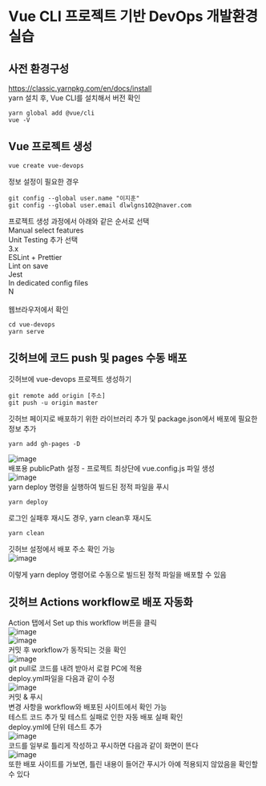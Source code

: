 # Vue CLI 프로젝트 기반 DevOps 개발환경 실습

## 사전 환경구성
https://classic.yarnpkg.com/en/docs/install <br>
yarn 설치 후, Vue CLI를 설치해서 버전 확인 <br>
```
yarn global add @vue/cli 
vue -V
```

## Vue 프로젝트 생성
```
vue create vue-devops
```
정보 설정이 필요한 경우<br>
```
git config --global user.name "이지훈"
git config --global user.email dlwlgns102@naver.com
```
프로젝트 생성 과정에서 아래와 같은 순서로 선택<br>
Manual select features<br>
Unit Testing 추가 선택<br>
3.x<br>
ESLint + Prettier<br>
Lint on save<br>
Jest<br>
In dedicated config files<br>
N<br><br>
웹브라우저에서 확인<br>
```
cd vue-devops
yarn serve
```


## 깃허브에 코드 push 및 pages 수동 배포
깃허브에 vue-devops 프로젝트 생성하기<br>
```
git remote add origin [주소]
git push -u origin master
```
깃허브 페이지로 배포하기 위한 라이브러리 추가 및 package.json에서 배포에 필요한 정보 추가<br>
```
yarn add gh-pages -D
```
![image](https://user-images.githubusercontent.com/50227342/123760097-7e29ed80-d8fb-11eb-827f-71bd3fe5cd4b.png) <br>
배포용 publicPath 설정 - 프로젝트 최상단에 vue.config.js 파일 생성<br>
![image](https://user-images.githubusercontent.com/50227342/123760135-85e99200-d8fb-11eb-8675-40b9f86f4d55.png) <br>
yarn deploy 명령을 실행하여 빌드된 정적 파일을 푸시<br>
```
yarn deploy
```
로그인 실패후 재시도 경우, yarn clean후 재시도
```
yarn clean
```
깃허브 설정에서 배포 주소 확인 가능<br>
![image](https://user-images.githubusercontent.com/50227342/123760166-8da93680-d8fb-11eb-9ba9-77245bed88b6.png)<br>

이렇게 yarn deploy 명령어로 수동으로 빌드된 정적 파일을 배포할 수 있음<br>

## 깃허브 Actions workflow로 배포 자동화
Action 탭에서 Set up this workflow 버튼을 클릭<br>
![image](https://user-images.githubusercontent.com/50227342/123760184-93068100-d8fb-11eb-94d2-73714560b061.png)<br>
![image](https://user-images.githubusercontent.com/50227342/123760210-98fc6200-d8fb-11eb-8604-3d32e75c3490.png)<br>
커밋 후 workflow가 동작되는 것을 확인<br>
![image](https://user-images.githubusercontent.com/50227342/123760230-9dc11600-d8fb-11eb-9ae1-ac69fbdffa6e.png)<br>
git pull로 코드를 내려 받아서 로컬 PC에 적용<br>
deploy.yml파일을 다음과 같이 수정<br>
![image](https://user-images.githubusercontent.com/50227342/123760263-a3b6f700-d8fb-11eb-9410-846689e333c1.png)<br>
커밋 & 푸시<br>
변경 사항을 workflow와 배포된 사이트에서 확인 가능<br>
테스트 코드 추가 및 테스트 실패로 인한 자동 배포 실패 확인<br>
deploy.yml에 단위 테스트 추가<br>
![image](https://user-images.githubusercontent.com/50227342/123760295-aade0500-d8fb-11eb-8762-6a3a32fc3dc7.png)<br>
코드를 일부로 틀리게 작성하고 푸시하면 다음과 같이 화면이 뜬다<br>
![image](https://user-images.githubusercontent.com/50227342/123760320-b03b4f80-d8fb-11eb-8afe-d46aacc4c9d1.png)<br>
또한 배포 사이트를 가보면, 틀린 내용이 들어간 푸시가 아예 적용되지 않았음을 확인할 수 있다<br>
